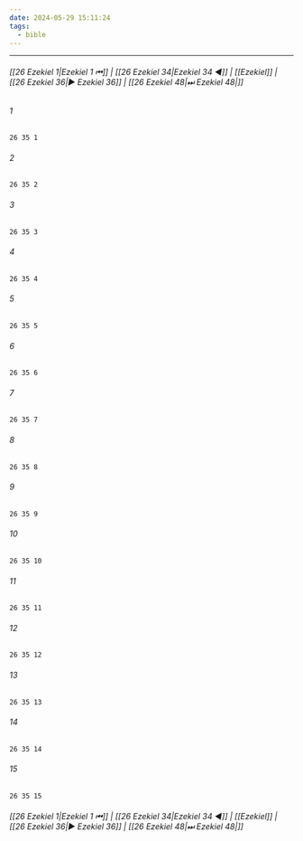 ```yaml
---
date: 2024-05-29 15:11:24
tags:
  - bible
---
```

___

###### [[26 Ezekiel 1|Ezekiel 1 ⏮]] | [[26 Ezekiel 34|Ezekiel 34 ◀]] | [[Ezekiel]] | [[26 Ezekiel 36|▶ Ezekiel 36]] | [[26 Ezekiel 48|⏭ Ezekiel 48|]]

###### 1
``` verse
26 35 1 
```
###### 2
``` verse
26 35 2 
```
###### 3
``` verse
26 35 3 
```
###### 4
``` verse
26 35 4 
```
###### 5
``` verse
26 35 5 
```
###### 6
``` verse
26 35 6 
```
###### 7
``` verse
26 35 7 
```
###### 8
``` verse
26 35 8 
```
###### 9
``` verse
26 35 9 
```
###### 10
``` verse
26 35 10 
```
###### 11
``` verse
26 35 11 
```
###### 12
``` verse
26 35 12 
```
###### 13
``` verse
26 35 13 
```
###### 14
``` verse
26 35 14 
```
###### 15
``` verse
26 35 15 
```

###### [[26 Ezekiel 1|Ezekiel 1 ⏮]] | [[26 Ezekiel 34|Ezekiel 34 ◀]] | [[Ezekiel]] | [[26 Ezekiel 36|▶ Ezekiel 36]] | [[26 Ezekiel 48|⏭ Ezekiel 48|]]

